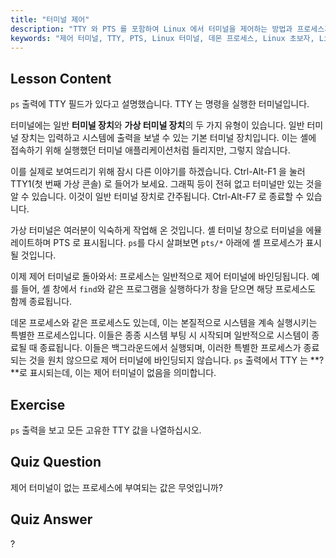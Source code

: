 ```yaml
---
title: "터미널 제어"
description: "TTY 와 PTS 를 포함하여 Linux 에서 터미널을 제어하는 방법과 프로세스가 터미널에 어떻게 바인딩되는지 알아보세요. 데몬 프로세스를 이해하세요. Linux 여정을 시작하세요!"
keywords: "제어 터미널, TTY, PTS, Linux 터미널, 데몬 프로세스, Linux 초보자, Linux 튜토리얼, Linux 가이드"
---
```


## Lesson Content

`ps` 출력에 TTY 필드가 있다고 설명했습니다. TTY 는 명령을 실행한 터미널입니다.

터미널에는 일반 **터미널 장치**와 **가상 터미널 장치**의 두 가지 유형이 있습니다. 일반 터미널 장치는 입력하고 시스템에 출력을 보낼 수 있는 기본 터미널 장치입니다. 이는 셸에 접속하기 위해 실행했던 터미널 애플리케이션처럼 들리지만, 그렇지 않습니다.

이를 실제로 보여드리기 위해 잠시 다른 이야기를 하겠습니다. Ctrl-Alt-F1 을 눌러 TTY1(첫 번째 가상 콘솔) 로 들어가 보세요. 그래픽 등이 전혀 없고 터미널만 있는 것을 알 수 있습니다. 이것이 일반 터미널 장치로 간주됩니다. Ctrl-Alt-F7 로 종료할 수 있습니다.

가상 터미널은 여러분이 익숙하게 작업해 온 것입니다. 셸 터미널 창으로 터미널을 에뮬레이트하며 PTS 로 표시됩니다. `ps`를 다시 살펴보면 `pts/*` 아래에 셸 프로세스가 표시될 것입니다.

이제 제어 터미널로 돌아와서: 프로세스는 일반적으로 제어 터미널에 바인딩됩니다. 예를 들어, 셸 창에서 `find`와 같은 프로그램을 실행하다가 창을 닫으면 해당 프로세스도 함께 종료됩니다.

데몬 프로세스와 같은 프로세스도 있는데, 이는 본질적으로 시스템을 계속 실행시키는 특별한 프로세스입니다. 이들은 종종 시스템 부팅 시 시작되며 일반적으로 시스템이 종료될 때 종료됩니다. 이들은 백그라운드에서 실행되며, 이러한 특별한 프로세스가 종료되는 것을 원치 않으므로 제어 터미널에 바인딩되지 않습니다. `ps` 출력에서 TTY 는 **?**로 표시되는데, 이는 제어 터미널이 없음을 의미합니다.

## Exercise

`ps` 출력을 보고 모든 고유한 TTY 값을 나열하십시오.

## Quiz Question

제어 터미널이 없는 프로세스에 부여되는 값은 무엇입니까?

## Quiz Answer

?
